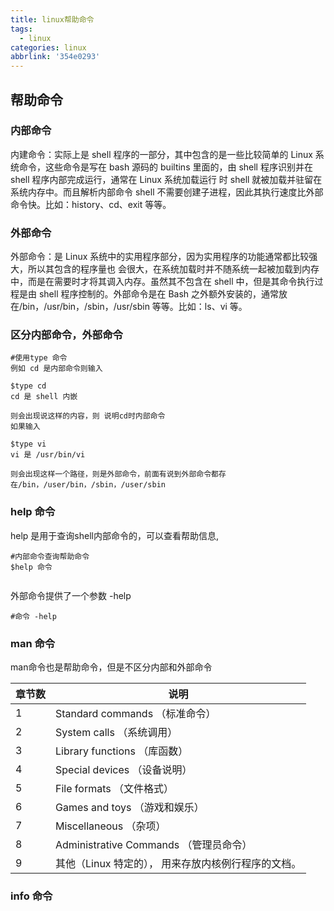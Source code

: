 ```yaml
---
title: linux帮助命令
tags:
  - linux
categories: linux
abbrlink: '354e0293'
---
```

## 帮助命令

### 内部命令

  内建命令：实际上是 shell 程序的一部分，其中包含的是一些比较简单的 Linux 系统命令，这些命令是写在 bash 源码的 builtins 里面的，由 shell 程序识别并在 shell 程序内部完成运行，通常在 Linux 系统加载运行 时 shell 就被加载并驻留在系统内存中。而且解析内部命令 shell 不需要创建子进程，因此其执行速度比外部 命令快。比如：history、cd、exit 等等。 
<!--more-->
### 外部命令

  外部命令：是 Linux 系统中的实用程序部分，因为实用程序的功能通常都比较强大，所以其包含的程序量也 会很大，在系统加载时并不随系统一起被加载到内存中，而是在需要时才将其调入内存。虽然其不包含在 shell 中，但是其命令执行过程是由 shell 程序控制的。外部命令是在 Bash 之外额外安装的，通常放 在/bin，/usr/bin，/sbin，/usr/sbin 等等。比如：ls、vi 等。

### 区分内部命令，外部命令

~~~
#使用type 命令
例如 cd 是内部命令则输入

$type cd
cd 是 shell 内嵌

则会出现说这样的内容，则 说明cd时内部命令
如果输入

$type vi
vi 是 /usr/bin/vi

则会出现这样一个路径，则是外部命令，前面有说到外部命令都存在/bin，/user/bin，/sbin，/user/sbin
~~~

### help 命令

help 是用于查询shell内部命令的，可以查看帮助信息,

~~~~
#内部命令查询帮助命令
$help 命令


~~~~

外部命令提供了一个参数 -help

~~~
#命令 -help
~~~

### man 命令

man命令也是帮助命令，但是不区分内部和外部命令

| 章节数 | 说明                                                |
| ------ | --------------------------------------------------- |
| 1      | Standard commands （标准命令）                      |
| 2      | System calls （系统调用）                           |
| 3      | Library functions （库函数）                        |
| 4      | Special devices （设备说明）                        |
| 5      | File formats （文件格式）                           |
| 6      | Games and toys （游戏和娱乐）                       |
| 7      | Miscellaneous （杂项）                              |
| 8      | Administrative Commands （管理员命令）              |
| 9      | 其他（Linux 特定的）， 用来存放内核例行程序的文档。 |

### info 命令


